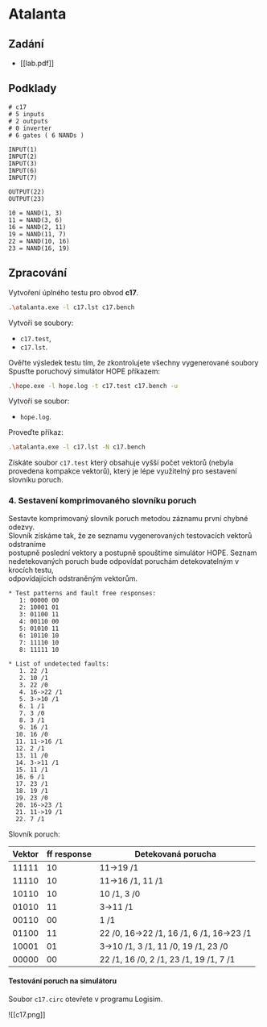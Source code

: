 # Atalanta

## Zadání
- [[lab.pdf]]

## Podklady
```c17.bench
# c17
# 5 inputs
# 2 outputs
# 0 inverter
# 6 gates ( 6 NANDs )

INPUT(1)
INPUT(2)
INPUT(3)
INPUT(6)
INPUT(7)

OUTPUT(22)
OUTPUT(23)

10 = NAND(1, 3)
11 = NAND(3, 6)
16 = NAND(2, 11)
19 = NAND(11, 7)
22 = NAND(10, 16)
23 = NAND(16, 19)
```

## Zpracování
Vytvoření úplného testu pro obvod **c17**.
```bash
.\atalanta.exe -l c17.lst c17.bench
```
Vytvoří se soubory:
- `c17.test`,
- `c17.lst`.

Ověřte výsledek testu tím, že zkontrolujete všechny vygenerované soubory Spusťte 
poruchový simulátor HOPE příkazem:
```bash
.\hope.exe -l hope.log -t c17.test c17.bench -u
```
Vytvoří se soubor:
- `hope.log`.

Proveďte příkaz:
```bash
.\atalanta.exe -l c17.lst -N c17.bench
```
Získáte soubor `c17.test` který obsahuje vyšší počet vektorů (nebyla provedena 
kompakce vektorů), který je lépe využitelný pro sestavení slovníku poruch. 

### 4. Sestavení  komprimovaného slovníku poruch
Sestavte  komprimovaný  slovník  poruch  metodou  záznamu  první  chybné  odezvy.  
Slovník  získáme  tak,  že  ze  seznamu  vygenerovaných  testovacích  vektorů  odstraníme  
postupně poslední vektory a postupně spouštíme simulátor HOPE. Seznam 
nedetekovaných  poruch  bude  odpovídat  poruchám  detekovatelným  v krocích  testu,  
odpovídajících odstraněným vektorům.

```text
* Test patterns and fault free responses:
   1: 00000 00
   2: 10001 01
   3: 01100 11
   4: 00110 00
   5: 01010 11
   6: 10110 10
   7: 11110 10
   8: 11111 10
```

```text
* List of undetected faults:
   1. 22 /1
   2. 10 /1
   3. 22 /0
   4. 16->22 /1
   5. 3->10 /1
   6. 1 /1
   7. 3 /0
   8. 3 /1
   9. 16 /1
  10. 16 /0
  11. 11->16 /1
  12. 2 /1
  13. 11 /0
  14. 3->11 /1
  15. 11 /1
  16. 6 /1
  17. 23 /1
  18. 19 /1
  19. 23 /0
  20. 16->23 /1
  21. 11->19 /1
  22. 7 /1
```

Slovník poruch:

| Vektor | ff response | Detekovaná porucha |
|--------|-------------|--------------------|
| 11111  | 10          | 11->19 /1          |
| 11110  | 10          | 11->16 /1, 11 /1   |
| 10110  | 10          | 10 /1, 3 /0        |
| 01010  | 11          | 3->11 /1           |
| 00110  | 00          | 1 /1               |
| 01100  | 11 | 22 /0, 16->22 /1, 16 /1, 6 /1, 16->23 /1 |
| 10001  | 01 | 3->10 /1, 3 /1, 11 /0, 19 /1, 23 /0 |
| 00000  | 00 | 22 /1, 16 /0, 2 /1, 23 /1, 19 /1, 7 /1 |

#### Testování poruch na simulátoru

Soubor `c17.circ` otevřete v programu Logisim.

![[c17.png]]